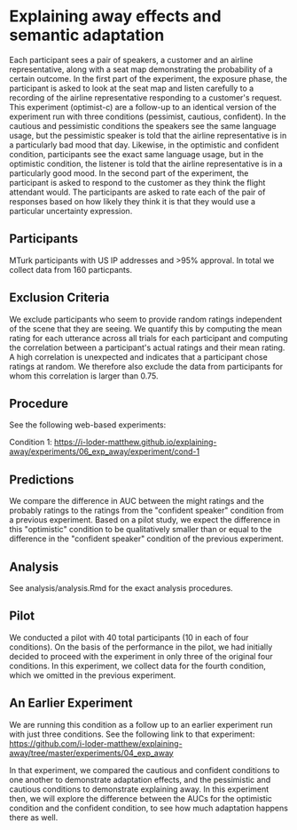 # Explaining away effects and semantic adaptation

Each participant sees a pair of speakers, a customer and an airline representative, along with a seat map demonstrating the probability of a certain outcome. In the first part of the experiment, the exposure phase, the participant is asked to look at the seat map and listen carefully to a recording of the airline representative responding to a customer's request. This experiment (optimist-c) are a follow-up to an identical version of the experiment run with three conditions (pessimist, cautious, confident). In the cautious and pessimistic conditions the speakers see the same language usage, but the pessimistic speaker is told that the airline representative is in a particularly bad mood that day. Likewise, in the optimistic and confident condition, participants see the exact same language usage, but in the optimistic condition, the listener is told that the airline representative is in a particularly good mood. In the second part of the experiment, the participant is asked to respond to the customer as they think the flight attendant would. The participants are asked to rate each of the pair of responses based on how likely they think it is that they would use a particular uncertainty expression.

## Participants

MTurk participants with US IP addresses and >95% approval. In total we collect data from 160 particpants.

## Exclusion Criteria

We exclude participants who seem to provide random ratings independent of the scene that they are seeing. We quantify this by computing the mean rating for each utterance across all trials for each participant and computing the correlation between a participant's actual ratings and their mean rating. A high correlation is unexpected and indicates that a participant chose ratings at random. We therefore also exclude the data from participants for whom this correlation is larger than 0.75.

## Procedure

See the following web-based experiments:

Condition 1:
https://i-loder-matthew.github.io/explaining-away/experiments/06_exp_away/experiment/cond-1

## Predictions

We compare the difference in AUC between the might ratings and the probably ratings to the ratings from the "confident speaker" condition from a previous experiment. Based on a  pilot study, we expect the difference in this "optimistic" condition to be qualitatively smaller than or equal to the difference in the "confident speaker" condition of the previous experiment.  

## Analysis

See analysis/analysis.Rmd for the exact analysis procedures.

## Pilot

We conducted a pilot with 40 total participants (10 in each of four conditions). On the basis of the performance in the pilot, we had initially decided to proceed with the experiment in only three of the original four conditions. In this experiment, we collect data for the fourth condition, which we omitted in the previous experiment.

## An Earlier Experiment

We are running this condition as a follow up to an earlier experiment run with just three conditions. See the following link to that experiment: https://github.com/i-loder-matthew/explaining-away/tree/master/experiments/04_exp_away

In that experiment, we compared the cautious and confident conditions to one another to demonstrate adaptation effects, and the pessimistic and cautious conditions to demonstrate explaining away. In this experiment then, we will explore the difference between the AUCs for the optimistic condition and the confident condition, to see how much adaptation happens there as well. 
